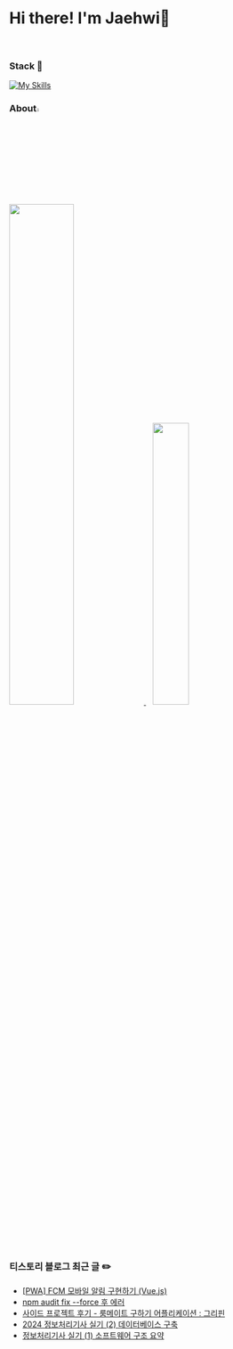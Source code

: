 <!--
**myeong-jae-hwi/myeong-jae-hwi** is a ✨ _special_ ✨ repository because its `README.md` (this file) appears on your GitHub profile.

Here are some ideas to get you started:

- 🔭 I’m currently working on ...
- 🌱 I’m currently learning ...
- 👯 I’m looking to collaborate on ...
- 🤔 I’m looking for help with ...
- 💬 Ask me about ...
- 📫 How to reach me: ...
- 😄 Pronouns: ...
- ⚡ Fun fact: ...
-->
# Hi there! I'm Jaehwi👋
<br>

### Stack  📌
<p align="center">
    
[![My Skills](https://skillicons.dev/icons?i=git,html,css,js,react,vue,python)](https://skillicons.dev)
</p>

### About<img width = "4%" src = "https://github.com/myeong-jae-hwi/myeong-jae-hwi/assets/72872676/1ddc4555-6a53-497b-ad04-34845086b976"/>  

<a href="https://github.com/anuraghazra/github-readme-stats">
  <img src="https://github-readme-stats.vercel.app/api?username=myeong-jae-hwi&show_icons=true&theme=material-palenight&hide_border=true&bg_color=20232a&icon_color=E3E3E3A8&text_color=fff&title_color=61DAFB&count_private=true" width="48%" />
</a>
&nbsp;&nbsp;
<a href="https://github.com/myeong-jae-hwi/github-stats">
  <img src="https://github-readme-stats.vercel.app/api/top-langs/?username=myeong-jae-hwi&layout=compact&hide_border=true&bg_color=20232a&icon_color=E3E3E3A8&hide=java&theme=material-palenight&title_color=fff" width="36%" />
</a>

<!-- <p align="center">
<img src="https://img.shields.io/badge/python-3670A0?style=for-the-badge&logo=python&logoColor=ffdd54"/>
<img src="https://img.shields.io/badge/node.js-339933?style=for-the-badge&logo=Node.js&logoColor=FFFFFF"/><br>
<img src="https://img.shields.io/badge/java-007396?style=for-the-badge&logo=java&logoColor=white">
</p> -->
### 티스토리 블로그 최근 글 ✏️

- [[PWA] FCM 모바일 알림 구현하기 (Vue.js)](https://re-hwi.tistory.com/144)
- [npm audit fix --force 후 에러](https://re-hwi.tistory.com/143)
- [사이드 프로젝트 후기 - 룸메이트 구하기 어플리케이션 : 그리핀](https://re-hwi.tistory.com/142)
- [2024 정보처리기사 실기 (2) 데이터베이스 구축](https://re-hwi.tistory.com/141)
- [정보처리기사 실기 (1) 소프트웨어 구조 요약](https://re-hwi.tistory.com/140)

